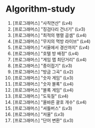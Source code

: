# Algorithm-study
01. [프로그래머스] "사칙연산" (Lv4)
02. [프로그래머스] "징검다리 건너기" (Lv3)
03. [프로그래머스] "최적의 행렬 곱셈" (Lv4)
04. [프로그래머스] "무지의 먹방 라이브" (Lv4)
05. [프로그래머스] "서울에서 경산까지" (Lv4)
06. [프로그래머스] "호텔 방 배정" (Lv4)
07. [프로그래머스] "게임 맵 최단거리" (Lv4)
08. [프로그래머스] "종이접기" (Lv3)
09. [프로그래머스] "방금 그곡" (Lv2)
10. [프로그래머스] "숫자 게임" (Lv3)
11. [프로그래머스] "숫자 블록" (Lv4)
12. [프로그래머스] "블록 게임" (Lv4)
13. [프로그래머스] "도둑질" (Lv4)
14. [프로그래머스] "올바른 괄호 개수" (Lv4)
15. [프로그래머스] "셔틀버스" (Lv3)
16. [프로그래머스] "저울" (Lv3)
17. [프로그래머스] "단어 변환" (Lv3)

